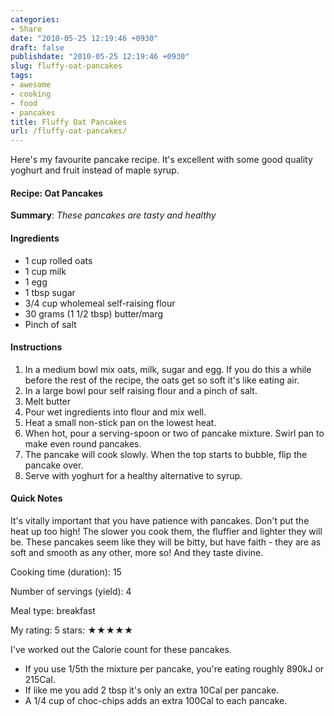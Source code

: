```yaml
---
categories:
- Share
date: "2010-05-25 12:19:46 +0930"
draft: false
publishdate: "2010-05-25 12:19:46 +0930"
slug: fluffy-oat-pancakes
tags:
- awesome
- cooking
- food
- pancakes
title: Fluffy Oat Pancakes
url: /fluffy-oat-pancakes/
---
```


Here's my favourite pancake recipe. It's excellent with some good quality yoghurt and fruit instead of maple syrup.

<div class="hrecipe">
    <h4 class="fn">Recipe: Oat Pancakes</h4>
    <p class="summary"><strong>Summary</strong>: <em>These pancakes are tasty and healthy</em></p>
    <div class="ingredients">
        <h4>Ingredients</h4>
        <ul class="ingredients">
            <li class="ingredient">1 cup rolled oats</li>
            <li class="ingredient">1 cup milk</li>
            <li class="ingredient">1 egg</li>
            <li class="ingredient">1 tbsp sugar</li>
            <li class="ingredient">3/4 cup wholemeal self-raising flour</li>
            <li class="ingredient">30 grams (1 1/2 tbsp) butter/marg</li>
            <li class="ingredient">Pinch of salt</li>
        </ul>
    </div>
    <div class="instructions">
    <h4>Instructions</h4>
    <ol class="instructions">
        <li>In a medium bowl mix oats, milk, sugar and egg. If you do this a while before the rest of the recipe, the oats get so soft it's like eating air.</li>
        <li>In a large bowl pour self raising flour and a pinch of salt.</li>
        <li>Melt butter</li>
        <li>Pour wet ingredients into flour and mix well.</li>
        <li>Heat a small non-stick pan on the lowest heat.</li>
        <li>When hot, pour a serving-spoon or two of pancake mixture. Swirl pan to make even round pancakes.</li>
        <li>The pancake will cook slowly. When the top starts to bubble, flip the pancake over.</li>
        <li>Serve with yoghurt for a healthy alternative to syrup.</li></ol></div>
    <div class="quicknotes">
        <h4>Quick Notes</h4>
        <p class="quicknotes">It's vitally important that you have patience with pancakes. Don't put the heat up too high! The slower you cook them, the fluffier and lighter they will be. These pancakes seem like they will be bitty, but have faith - they are as soft and smooth as any other, more so! And they taste divine.
        </p>
    </div>
    <p class="duration">
        <span class="hrlabel">Cooking time (duration): </span>
        <span class="hritem">15</span></p>
    <p class="yield">
        <span class="hrlabel">Number of servings (yield): </span><span class="hritem">4</span></p><p class="mealtype"><span class="hrlabel">Meal type: </span><span class="hritem">breakfast</span>
    </p>
    <p class="myrating">My rating:  
        <span class="rating">5</span> stars:&nbsp;&#9733;&#9733;&#9733;&#9733;&#9733;
    </p>
</div>

I've worked out the Calorie count for these pancakes. 

- If you use 1/5th the mixture per pancake, you're eating roughly 890kJ or 215Cal. 
- If like me you add 2 tbsp it's only an extra 10Cal per pancake. 
- A 1/4 cup of choc-chips adds an extra 100Cal to each pancake.

